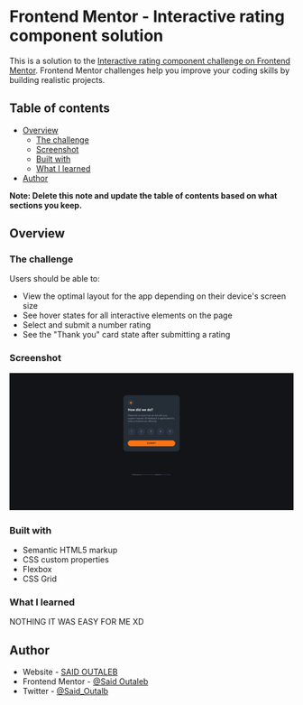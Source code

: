# Frontend Mentor - Interactive rating component solution

This is a solution to the [Interactive rating component challenge on Frontend Mentor](https://www.frontendmentor.io/challenges/interactive-rating-component-koxpeBUmI). Frontend Mentor challenges help you improve your coding skills by building realistic projects.

## Table of contents

- [Overview](#overview)
  - [The challenge](#the-challenge)
  - [Screenshot](#screenshot)
  - [Built with](#built-with)
  - [What I learned](#what-i-learned)
- [Author](#author)

**Note: Delete this note and update the table of contents based on what sections you keep.**

## Overview

### The challenge

Users should be able to:

- View the optimal layout for the app depending on their device's screen size
- See hover states for all interactive elements on the page
- Select and submit a number rating
- See the "Thank you" card state after submitting a rating

### Screenshot

![Alt text](image.png)

### Built with

- Semantic HTML5 markup
- CSS custom properties
- Flexbox
- CSS Grid

### What I learned

NOTHING IT WAS EASY FOR ME XD

## Author

- Website - [SAID OUTALEB](https://github.com/Sinkodatibayo)
- Frontend Mentor - [@Said Outaleb](https://www.frontendmentor.io/home)
- Twitter - [@Said_Outalb](https://twitter.com/Said_Outalb)
